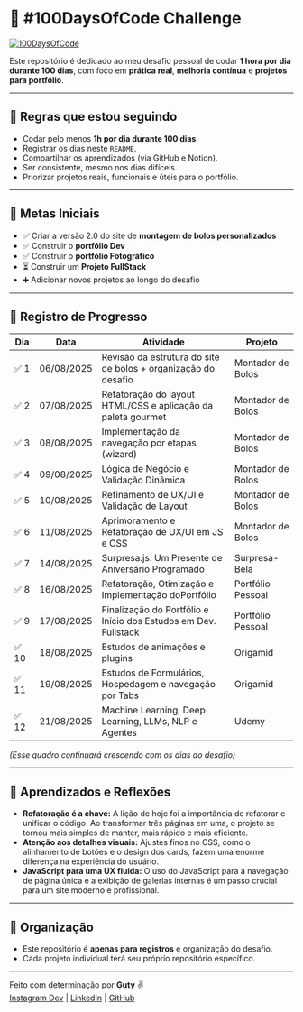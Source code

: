 # 💯 #100DaysOfCode Challenge

[![100DaysOfCode](https://img.shields.io/badge/100DaysOfCode-In%20Progress-orange.svg)](https://www.100daysofcode.com/)

Este repositório é dedicado ao meu desafio pessoal de codar **1 hora por dia durante 100 dias**, com foco em **prática real**, **melhoria contínua** e **projetos para portfólio**.

---

## 📌 Regras que estou seguindo

- Codar pelo menos **1h por dia durante 100 dias**.
- Registrar os dias neste `README`.
- Compartilhar os aprendizados (via GitHub e Notion).
- Ser consistente, mesmo nos dias difíceis.
- Priorizar projetos reais, funcionais e úteis para o portfólio.

---

## 🎯 Metas Iniciais

- ✅ Criar a versão 2.0 do site de **montagem de bolos personalizados**
- ✅ Construir o **portfólio Dev**
- ✅ Construir o **portfólio Fotográfico**
- ⏳ Construir um **Projeto FullStack**
- ➕ Adicionar novos projetos ao longo do desafio

---

## 📅 Registro de Progresso

| Dia | Data       | Atividade                                                              | Projeto                    |
|-----|------------|------------------------------------------------------------------------|----------------------------|
|✅ 1  | 06/08/2025 | Revisão da estrutura do site de bolos + organização do desafio        | Montador de Bolos          |
|✅ 2  | 07/08/2025 | Refatoração do layout HTML/CSS e aplicação da paleta gourmet          | Montador de Bolos          |
|✅ 3   | 08/08/2025 | Implementação da navegação por etapas (wizard)                       | Montador de Bolos          |
|✅ 4   | 09/08/2025 |  Lógica de Negócio e Validação Dinâmica                             | Montador de Bolos          |
|✅ 5   | 10/08/2025 |  Refinamento de UX/UI e Validação de Layout                          | Montador de Bolos          |
|✅ 6  | 11/08/2025 |  Aprimoramento e Refatoração de UX/UI em JS e CSS                      | Montador de Bolos         |
|✅ 7  | 14/08/2025 |  Surpresa.js: Um Presente de Aniversário Programado                    | Surpresa-Bela             |
|✅ 8  | 16/08/2025 | Refatoração, Otimização e Implementação doPortfólio                    | Portfólio Pessoal         |
|✅ 9  | 17/08/2025 | Finalização do Portfólio e Início dos Estudos em Dev. Fullstack        | Portfólio Pessoal         |
|✅ 10 | 18/08/2025 | Estudos de animações e plugins                                          | Origamid                 |
|✅ 11 | 19/08/2025 | Estudos de Formulários, Hospedagem e navegação por Tabs                 | Origamid                 |
|✅ 12 | 21/08/2025 | Machine Learning, Deep Learning, LLMs, NLP e Agentes                    | Udemy                    |



_(Esse quadro continuará crescendo com os dias do desafio)_

---

## 🧠 Aprendizados e Reflexões

- **Refatoração é a chave:** A lição de hoje foi a importância de refatorar e unificar o código. Ao transformar três páginas em uma, o projeto se tornou mais simples de manter, mais rápido e mais eficiente.
- **Atenção aos detalhes visuais:** Ajustes finos no CSS, como o alinhamento de botões e o design dos cards, fazem uma enorme diferença na experiência do usuário.
- **JavaScript para uma UX fluida:** O uso do JavaScript para a navegação de página única e a exibição de galerias internas é um passo crucial para um site moderno e profissional.

---

## 📁 Organização

- Este repositório é **apenas para registros** e organização do desafio.
- Cada projeto individual terá seu próprio repositório específico.

---

Feito com determinação por **Guty** ✌️  
[Instagram Dev](https://www.instagram.com/mdsguty.raw/) | [LinkedIn](https://www.linkedin.com/in/gutyerrez-roger-426851155/) | [GitHub](https://github.com/GutyerrezRoger)
